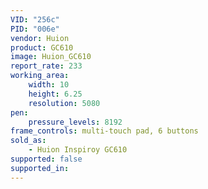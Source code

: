 ```yaml
---
VID: "256c"
PID: "006e"
vendor: Huion
product: GC610
image: Huion_GC610
report_rate: 233
working_area:
    width: 10
    height: 6.25
    resolution: 5080
pen:
    pressure_levels: 8192
frame_controls: multi-touch pad, 6 buttons
sold_as:
    - Huion Inspiroy GC610
supported: false
supported_in:
---
```

